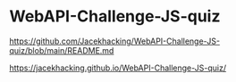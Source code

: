 # WebAPI-Challenge-JS-quiz

https://github.com/Jacekhacking/WebAPI-Challenge-JS-quiz/blob/main/README.md

https://jacekhacking.github.io/WebAPI-Challenge-JS-quiz/